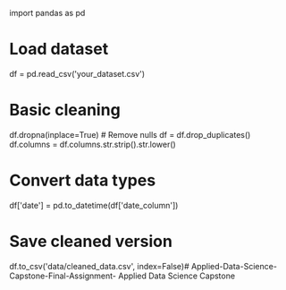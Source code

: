 import pandas as pd

# Load dataset
df = pd.read_csv('your_dataset.csv')

# Basic cleaning
df.dropna(inplace=True)  # Remove nulls
df = df.drop_duplicates()
df.columns = df.columns.str.strip().str.lower()

# Convert data types
df['date'] = pd.to_datetime(df['date_column'])

# Save cleaned version
df.to_csv('data/cleaned_data.csv', index=False)# Applied-Data-Science-Capstone-Final-Assignment-
Applied Data Science Capstone 
